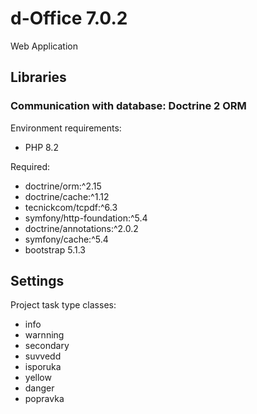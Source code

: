 # d-Office 7.0.2

Web Application

## Libraries

### Communication with database: Doctrine 2 ORM

Environment requirements:
* PHP 8.2

Required:
* doctrine/orm:^2.15
* doctrine/cache:^1.12
* tecnickcom/tcpdf:^6.3
* symfony/http-foundation:^5.4
* doctrine/annotations:^2.0.2
* symfony/cache:^5.4
* bootstrap 5.1.3

## Settings

Project task type classes:
* info
* warnning
* secondary
* suvvedd
* isporuka
* yellow
* danger
* popravka
